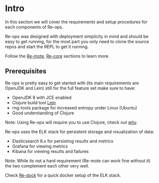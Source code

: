 # Intro

In this section we will cover the requirements and setup procedures for each components of Re-ops.

Re-ops was designed with deployment simplicity in mind and should be easy to get running, for the most part you only need to clone the source repos and start the REPL to get it running.

Follow the [Re-mote](re-mote.html), [Re-core](re-core.html) sections to learn more.

## Prerequisites

Re-ops is pretty easy to get started with (its main requirements are OpenJDK and Lein) still for the full feature set make sure to have:

* OpenJDK 8 with JCE enabled
* Clojure build tool [Lein](https://leiningen.org/)
* rng-tools package for increased entropy under Linux (Ubuntu)
* Good understanding of Clojure

Note: Using Re-ops will require you to use Clojure, check out [why](/#why-clojure).


Re-ops uses the ELK stack for persistent storage and visualization of data:

* Elasticsearch 6.x for persisting results and metrics
* Grafana for viewing metrics
* Kibana for viewing results and failures

Note: While its not a hard requirement (Re-mote can work fine without it) the two complement each other very well.

Check [Re-dock](re-dock.md) for a quick docker setup of the ELK stack.

